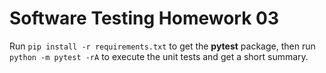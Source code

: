 # Software Testing Homework 03

Run ```pip install -r requirements.txt``` to get the **pytest** package, then run ```python -m pytest -rA``` to execute the unit tests and get a short summary.
